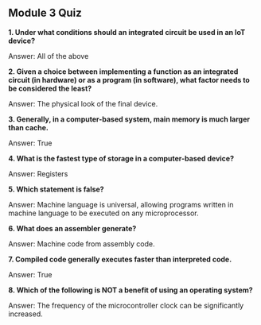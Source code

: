 
## Module 3 Quiz

**1. Under what conditions should an integrated circuit be used in an IoT device?**

Answer: All of the above

**2. Given a choice between implementing a function as an integrated circuit (in hardware) or as a program (in software), what factor needs to be considered the least?**

Answer: The physical look of the final device.

**3. Generally, in a computer-based system, main memory is much larger than cache.**

Answer: True

**4. What is the fastest type of storage in a computer-based device?**

Answer: Registers

**5. Which statement is false?**

Answer: Machine language is universal, allowing programs written in machine language to be executed on any microprocessor.

**6. What does an assembler generate?**

Answer: Machine code from assembly code.

**7. Compiled code generally executes faster than interpreted code.**

Answer: True

**8. Which of the following is NOT a benefit of using an operating system?**

Answer: The frequency of the microcontroller clock can be significantly increased.
